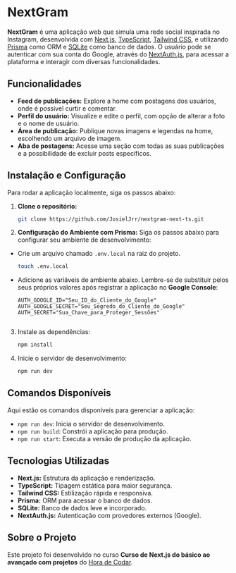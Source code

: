 # NextGram
**NextGram** é uma aplicação web que simula uma rede social inspirada no Instagram, desenvolvida com [Next.js](https://nextjs.org/docs), [TypeScript](https://www.typescriptlang.org/docs/), [Tailwind CSS](https://tailwindcss.com/docs), e utilizando [Prisma](https://www.prisma.io/docs) como ORM e [SQLite](https://sqlite.org/docs.html) como banco de dados. O usuário pode se autenticar com sua conta do Google, através do [NextAuth.js](https://next-auth.js.org/getting-started/introduction), para acessar a plataforma e interagir com diversas funcionalidades.


## Funcionalidades 
- **Feed de publicações:** Explore a home com postagens dos usuários, onde é possível curtir e comentar.
- **Perfil do usuário:** Visualize e edite o perfil, com opção de alterar a foto e o nome de usuário.
- **Área de publicação:** Publique novas imagens e legendas na home, escolhendo um arquivo de imagem.
- **Aba de postagens:** Acesse uma seção com todas as suas publicações e a possibilidade de excluir posts específicos.

## Instalação e Configuração
Para rodar a aplicação localmente, siga os passos abaixo:
1. **Clone o repositório:**
    ```bash
    git clone https://github.com/JosielJrr/nextgram-next-ts.git
    ```
2. **Configuração do Ambiente com Prisma:** Siga os passos abaixo para configurar seu ambiente de desenvolvimento:
 - Crie um arquivo chamado `.env.local` na raiz do projeto.
   ```bash
   touch .env.local
   ```
- Adicione as variáveis de ambiente abaixo. Lembre-se de substituir pelos seus próprios valores após registrar a aplicação no **Google Console**:

   ```plaintext
   AUTH_GOOGLE_ID="Seu_ID_do_Cliente_do_Google"  
   AUTH_GOOGLE_SECRET="Seu_Segredo_do_Cliente_do_Google"  
   AUTH_SECRET="Sua_Chave_para_Proteger_Sessões"  
 

3. Instale as dependências:
    ```bash
    npm install
    ```
4. Inicie o servidor de desenvolvimento:
    ```bash
    npm run dev
    ```

## Comandos Disponíveis
Aqui estão os comandos disponíveis para gerenciar a aplicação:
- `npm run dev`: Inicia o servidor de desenvolvimento.
- `npm run build`: Constrói a aplicação para produção.
- `npm run start`: Executa a versão de produção da aplicação.

## Tecnologias Utilizadas
- **Next.js:** Estrutura da aplicação e renderização.
- **TypeScript:** Tipagem estática para maior segurança.
- **Tailwind CSS:** Estilização rápida e responsiva.
- **Prisma:** ORM para acessar o banco de dados.
- **SQLite:** Banco de dados leve e incorporado.
- **NextAuth.js:** Autenticação com provedores externos (Google).

## Sobre o Projeto
Este projeto foi desenvolvido no curso **Curso de Next.js do básico ao avançado com projetos** do [Hora de Codar](https://app.horadecodar.com.br/).

